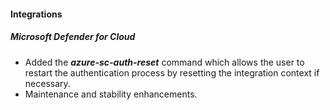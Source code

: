 
#### Integrations

##### Microsoft Defender for Cloud

- Added the ***azure-sc-auth-reset*** command which allows the user to restart the authentication process by resetting the integration context if necessary.
- Maintenance and stability enhancements.